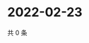 # 2022-02-23

共 0 条

<!-- BEGIN WEIBO -->
<!-- 最后更新时间 Wed Feb 23 2022 23:10:22 GMT+0800 (China Standard Time) -->

<!-- END WEIBO -->
